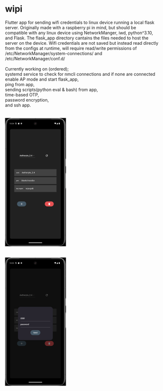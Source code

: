 # wipi

Flutter app for sending wifi credentials to linux device running a local flask server. Originally made with a raspberry pi in mind, but should be compatible with any linux device using NetworkManger, iwd, python^3.10, and Flask. The flask_app directory cantains the files needed to host the server on the device. Wifi credentials are not saved but instead read directly from the configs at runtime, will require read/write permissions of /etc/NetworkManager/system-connections/ and /etc/NetworkManager/conf.d/
<br>
<br>
Currently working on (ordered);<br> systemd service to check for nmcli connections and if none are connected enable AP mode and start flask_app,<br> ping from app,<br> sending scripts(python eval & bash) from app,<br> time-based OTP,<br> password encryption,<br> and ssh app.
<br>
<br>
<br>
<img src="./repo_assets/images/wipiscreenshot.png" width="200"/>
<br>
<br>
<br>
<img src="./repo_assets/images/wipiaddscreenshot.png" width="200"/>

